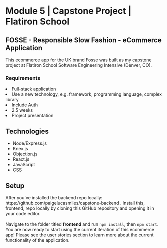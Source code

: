 <h1>Module 5 | Capstone Project | Flatiron School</h1>
<h2>FOSSE - Responsible Slow Fashion - eCommerce Application</h2>

<p>
This ecommerce app for the UK brand Fosse was built as my capstone project at Flatiron School Software Engineering Intensive (Denver, CO).</p>

<h3>Requirements</h3>
<li>Full-stack application</li>
<li>Use a new technology, e.g. framework, programming language, complex library</li>
<li>Include Auth</li>
<li>2.5 weeks</li>
<li>Project presentation</li>

<h2>Technologies</h2>

<ul>
 <li>Node/Express.js</li>
 <li>Knex.js</li>
 <li>Objection.js</li>
 <li>React.js</li>
 <li>JavaScript</li>
 <li>CSS</li>
</ul>

<h2>Setup</h2>
After you've installed the backend repo locally: https://github.com/paigelucasmiles/capstone-backend . Install this, frontend, repo locally by cloning this GitHub repository and opening it in your code editor.<br><br>
Navigate to the folder titled <b>frontend</b> and run <code>npm install</code>, then <code>npm start</code>.
You are now ready to start using the current iteration of this ecommerce app! Please see the user stories section to learn more about the current functionality of the application.<br><br>
